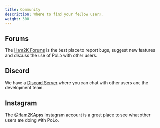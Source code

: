 ```yaml
---
title: Community
description: Where to find your fellow users.
weight: 300
---
```


## Forums

The [Ham2K Forums](https://forums.ham2k.com/) is the best place to report bugs, suggest new features and discuss the use of PoLo with other users.

## Discord

We have a [Discord Server](https://discord.gg/c4Th9QkByJ) where you can chat with other users and the development team.

## Instagram

The [@Ham2KApps](https://www.instagram.com/ham2kapps/) Instagram account is a great place to see what other users are doing with PoLo.

